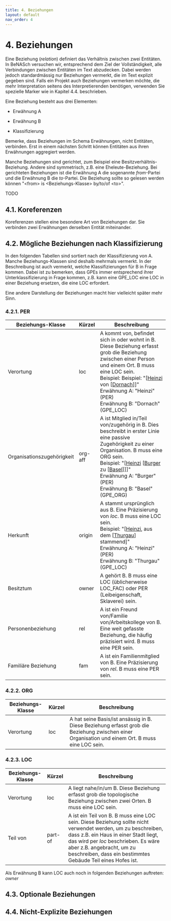 ```yaml
---
title: 4. Beziehungen
layout: default
nav_order: 4
---
```


# 4. Beziehungen

Eine Beziehung (*relation*) definiert das Verhältnis zwischen zwei
Entitäten. In BeNASch versuchen wir, entsprechend dem Ziel der
Vollständigkeit, alle Verbindungen zwischen Entitäten im Text
abzudecken. Dabei werden jedoch standardmässig nur Beziehungen vermerkt,
die im Text explizit gegeben sind. Falls ein Projekt auch Beziehungen
vermerken möchte, die mehr Interpretation seitens des Interpretierenden
benötigen, verwenden Sie spezielle Marker wie in Kapitel 4.4.
beschrieben.

Eine Beziehung besteht aus drei Elementen:

-   Erwähnung A

-   Erwähnung B

-   Klassifizierung

Bemerke, dass Beziehungen im Schema Erwähnungen, nicht Entitäten,
verbinden. Erst in einem nächsten Schritt können Entitäten aus ihren
Erwähnungen aggregiert werden.

Manche Beziehungen sind gerichtet, zum Beispiel eine
Besitzverhältnis-Beziehung. Andere sind symmetrisch, z.B. eine
Eheleute-Beziehung. Bei gerichteten Beziehungen ist die Erwähnung A die
sogenannte *from*-Partei und die Erwähnung B die *to*-Partei. Die
Beziehung sollte so gelesen werden können "\<from\> is
\<Beziehungs-Klasse\> by/to/of \<to\>".

TODO

## 4.1. Koreferenzen

Koreferenzen stellen eine besondere Art von Beziehungen dar. Sie
verbinden zwei Erwähnungen derselben Entität miteinander.

## 4.2. Mögliche Beziehungen nach Klassifizierung

In den folgenden Tabellen sind sortiert nach der Klassifizierung von A.
Manche Beziehungs-Klassen sind deshalb mehrmals vermerkt. In der
Beschreibung ist auch vermerkt, welche Klassifizierungen für B in Frage
kommen. Dabei ist zu bemerken, dass GPEs immer entsprechend ihrer
Unterklassifizierung in Frage kommen, z.B. kann eine GPE_LOC eine LOC in
einer Beziehung ersetzen, die eine LOC erfordert.

Eine andere Darstellung der Beziehungen macht hier vielleicht später
mehr Sinn.

### 4.2.1. PER

| Beziehungs-Klasse | Kürzel | Beschreibung |
|---|---|---|
| Verortung | loc | A kommt von, befindet sich in oder wohnt in B. Diese Beziehung erfasst grob die Beziehung zwischen einer Person und einem Ort. B muss eine LOC sein. <br> Beispiel: Beispiel: "\[<u>Heinzi</u> von \[<u>Dornach</u>\]\]" <br> Erwähnung A: "Heinzi" (PER) <br> Erwähnung B: "Dornach" (GPE_LOC) |
| Organisationszugehörigkeit | org-aff | A ist Mitglied in/Teil von/zugehörig in B. Dies beschreibt in erster Linie eine passive Zugehörigkeit zu einer Organisation. B muss eine ORG sein. <br> Beispiel: "\[<u>Heinzi</u> \[<u>Burger</u> zu \[<u>Basel</u>\]\]\]" <br> Erwähnung A: "Burger" (PER) <br> Erwähnung B: "Basel" (GPE_ORG) |
| Herkunft | origin | A stammt ursprünglich aus B. Eine Präzisierung von *loc*. B muss eine LOC sein. <br> Beispiel: "\[<u>Heinzi</u>, aus dem \[<u>Thurgau</u>\] stammend]" <br> Erwähnung A: "Heinzi" (PER) <br> Erwähnung B: "Thurgau" (GPE_LOC) |
| Besitztum | owner | A gehört B. B muss eine LOC (üblicherweise LOC_FAC) oder PER (Leibeigenschaft, Sklaverei) sein. |
| Personenbeziehung | rel | A ist ein Freund von/Familie von/Arbeitskollege von B. Eine weit gefasste Beziehung, die häufig präzisiert wird. B muss eine PER sein. |
| Familiäre Beziehung | fam | A ist ein Familienmitglied von B. Eine Präzisierung von *rel*. B muss eine PER sein. |

### 4.2.2. ORG

| Beziehungs-Klasse | Kürzel | Beschreibung |
|---|---|---|
| Verortung | loc | A hat seine Basis/ist ansässig in B. Diese Beziehung erfasst grob die Beziehung zwischen einer Organisation und einem Ort. B muss eine LOC sein. |

### 4.2.3. LOC

| Beziehungs-Klasse | Kürzel | Beschreibung |
|---|---|---|
| Verortung | loc | A liegt nahe/in/um B. Diese Beziehung erfasst grob die topologische Beziehung zwischen zwei Orten. B muss eine LOC sein. |
| Teil von | part-of | A ist ein Teil von B. B muss eine LOC sein. Diese Beziehung sollte nicht verwendet werden, um zu beschreiben, dass z.B. ein Haus in einer Stadt liegt, das wird per *loc* beschrieben. Es wäre aber z.B. angebracht, um zu beschreiben, dass ein bestimmtes Gebäude Teil eines Hofes ist. |

Als Erwähnung B kann LOC auch noch in folgenden Beziehungen auftreten:
*owner*

## 4.3. Optionale Beziehungen

## 4.4. Nicht-Explizite Beziehungen